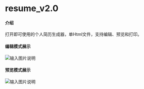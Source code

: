# resume_v2.0

#### 介绍
打开即可使用的个人简历生成器，单Html文件，支持编辑、预览和打印。

#### 编辑模式展示
![输入图片说明](%E7%BC%96%E8%BE%91%E6%A8%A1%E5%BC%8F001.png)


#### 预览模式展示
![输入图片说明](%E9%A2%84%E8%A7%88%E6%A8%A1%E5%BC%8F002.png)

